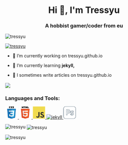 <h1 align="center">Hi 👋, I'm Tressyu</h1>
<h3 align="center">A hobbist gamer/coder from eu</h3>

<p align="left"> <img src="https://komarev.com/ghpvc/?username=tressyu&label=Profile%20views&color=0e75b6&style=flat" alt="tressyu" /> </p>

<p align="left"> <a href="https://github.com/ryo-ma/github-profile-trophy"><img src="https://github-profile-trophy.vercel.app/?username=tressyu" alt="tressyu" /></a> </p>

- 🔭 I’m currently working on tressyu.github.io

- 🌱 I’m currently learning **jekyll,**

- 📝 I sometimes write articles on tressyu.github.io

<img align="center" height="150" src="https://i.imgflip.com/65efzo.gif"  />

<h3 align="left">Languages and Tools:</h3>
<p align="left"> <a href="https://www.w3schools.com/css/" target="_blank" rel="noreferrer"> <img src="https://raw.githubusercontent.com/devicons/devicon/master/icons/css3/css3-original-wordmark.svg" alt="css3" width="40" height="40"/> </a> <a href="https://www.w3.org/html/" target="_blank" rel="noreferrer"> <img src="https://raw.githubusercontent.com/devicons/devicon/master/icons/html5/html5-original-wordmark.svg" alt="html5" width="40" height="40"/> </a> <a href="https://developer.mozilla.org/en-US/docs/Web/JavaScript" target="_blank" rel="noreferrer"> <img src="https://raw.githubusercontent.com/devicons/devicon/master/icons/javascript/javascript-original.svg" alt="javascript" width="40" height="40"/> </a> <a href="https://jekyllrb.com/" target="_blank" rel="noreferrer"> <img src="https://www.vectorlogo.zone/logos/jekyllrb/jekyllrb-icon.svg" alt="jekyll" width="40" height="40"/> </a> <a href="https://www.photoshop.com/en" target="_blank" rel="noreferrer"> <img src="https://raw.githubusercontent.com/devicons/devicon/master/icons/photoshop/photoshop-line.svg" alt="photoshop" width="40" height="40"/> </a> </p>

<p><img align="left" src="https://github-readme-stats.vercel.app/api/top-langs?username=tressyu&show_icons=true&locale=en&layout=compact" alt="tressyu" /></p>

<p>&nbsp;<img align="center" src="https://github-readme-stats.vercel.app/api?username=tressyu&show_icons=true&locale=en" alt="tressyu" /></p>

<p><img align="center" src="https://github-readme-streak-stats.herokuapp.com/?user=tressyu&" alt="tressyu" /></p>
